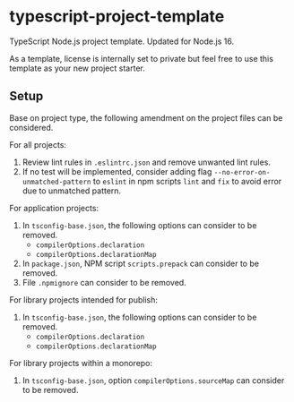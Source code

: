 # typescript-project-template
TypeScript Node.js project template. Updated for Node.js 16.

As a template, license is internally set to private but feel free to use this template as your new project starter.

## Setup
Base on project type, the following amendment on the project files can be considered.

For all projects:
1. Review lint rules in `.eslintrc.json` and remove unwanted lint rules.
2. If no test will be implemented, consider adding flag `--no-error-on-unmatched-pattern` to `eslint`
   in npm scripts `lint` and `fix` to avoid error due to unmatched pattern.

For application projects:
1. In `tsconfig-base.json`, the following options can consider to be removed.
   - `compilerOptions.declaration`
   - `compilerOptions.declarationMap`
2. In `package.json`, NPM script `scripts.prepack` can consider to be removed.
3. File `.npmignore` can consider to be removed.

For library projects intended for publish:
1. In `tsconfig-base.json`, the following options can consider to be removed.
   - `compilerOptions.declaration`
   - `compilerOptions.declarationMap`

For library projects within a monorepo:
1. In `tsconfig-base.json`, option `compilerOptions.sourceMap` can consider to be removed.

